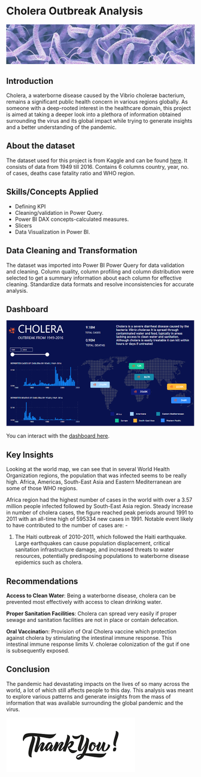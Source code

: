 # Cholera Outbreak Analysis
![](dataset-cover.jpg)

## Introduction
Cholera, a waterborne disease caused by the Vibrio cholerae bacterium, remains a significant public health concern in various regions globally.
As someone with a deep-rooted interest in the healthcare domain, this project is aimed at taking a deeper look into a plethora of information obtained surrounding the virus and its global impact while trying to generate insights and a better understanding of the pandemic.

## About the dataset
The dataset used for this project is from Kaggle and can be found [here](https://www.kaggle.com/datasets/imdevskp/cholera-dataset/data). It consists of data from 1949 till 2016. Contains 6 columns country, year, no. of cases, deaths case fatality ratio and WHO region.

## Skills/Concepts Applied
- Defining KPI
- Cleaning/validation in Power Query.
- Power BI DAX concepts-calculated measures.
- Slicers
- Data Visualization in Power BI.

## Data Cleaning and Transformation
The dataset was imported into Power BI Power Query for data validation and cleaning. Column quality, column profiling and column distribution were selected to get a summary information about each column for effective cleaning. Standardize data formats and resolve inconsistencies for accurate analysis.

## Dashboard
![](cholera.PNG)

You can interact with the [dashboard here](https://app.powerbi.com/view?r=eyJrIjoiMTc0NzMxYjgtMzUxNi00NWU5LWIyZjAtYmJhZDM5MWFmYzU4IiwidCI6ImU0MmEzYmQ0LWExZDQtNDQ2OS1hNTNjLTMwNmQ3YmUzYmI4NSJ9).

## Key Insights
Looking at the world map, we can see that in several World Health Organization regions, the population that was infected seems to be really high. Africa, Americas, South-East Asia and Eastern Mediterranean are some of those WHO regions.

Africa region had the highest number of cases in the world with over a 3.57 million people infected followed by South-East Asia region.
Steady increase in number of cholera cases, the figure reached peak periods around 1991 to 2011 with an all-time high of 595334 new cases in 1991. Notable event likely to have contributed to the number of cases are: -

1. The Haiti outbreak of 2010-2011, which followed the Haiti earthquake. Large earthquakes can cause population displacement, critical sanitation infrastructure damage, and increased threats to water resources, potentially predisposing populations to waterborne disease epidemics such as cholera.

## Recommendations
**Access to Clean Water**: Being a waterborne disease, cholera can be prevented most effectively with access to clean drinking water.

**Proper Sanitation Facilities**: Cholera can spread very easily if proper sewage and sanitation facilities are not in place or contain defecation.

**Oral Vaccinatio**n: Provision of Oral Cholera vaccine which protection against cholera by stimulating the intestinal immune response. This intestinal immune response limits V. cholerae colonization of the gut if one is subsequently exposed.

## Conclusion
The pandemic had devastating impacts on the lives of so many across the world, a lot of which still affects people to this day. This analysis was meant to explore various patterns and generate insights from the mass of information that was available surrounding the global pandemic and the virus.

![](thankyou.png)



